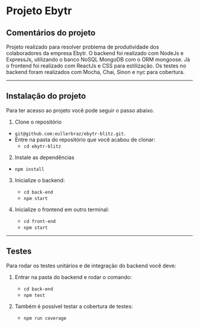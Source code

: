 # Projeto Ebytr

## Comentários do projeto

Projeto realizado para resolver problema de produtividade dos colaboradores da empresa Ebytr. O backend foi realizado com NodeJs e ExpressJs, utilizando o banco NoSQL MongoDB com o ORM mongoose. Já o frontend foi realizado com ReactJs e CSS para estilização.
Os testes no backend foram realizados com Mocha, Chai, Sinon e nyc para cobertura.

---

## Instalação do projeto

Para ter acesso ao projeto você pode seguir o passo abaixo.

1. Clone o repositório
  * `git@github.com:eullerbraz/ebytr-blitz.git`.
  * Entre na pasta do repositório que você acabou de clonar:
    * `cd ebytr-blitz`

2. Instale as dependências
  * `npm install`

3. Inicialize o backend:
    * `cd back-end`
    * `npm start`

4. Inicialize o frontend em outro terminal:
    * `cd front-end`
    * `npm start`

---

## Testes

Para rodar os testes unitários e de integração do backend você deve:

1. Entrar na pasta do backend e rodar o comando:
    * `cd back-end`
    * `npm test`

2. Também é possível testar a cobertura de testes:
    * `npm run coverage`
